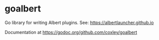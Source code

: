 # goalbert
Go library for writing Albert plugins. See: https://albertlauncher.github.io


Documentation at https://godoc.org/github.com/coxley/goalbert
